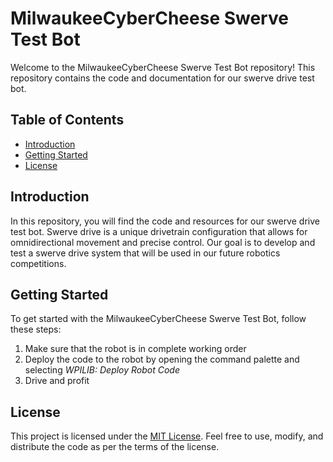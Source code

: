 # MilwaukeeCyberCheese Swerve Test Bot

Welcome to the MilwaukeeCyberCheese Swerve Test Bot repository! This repository contains the code and documentation for our swerve drive test bot.

## Table of Contents
- [Introduction](#introduction)
- [Getting Started](#getting-started)
- [License](#license)

## Introduction
In this repository, you will find the code and resources for our swerve drive test bot. Swerve drive is a unique drivetrain configuration that allows for omnidirectional movement and precise control. Our goal is to develop and test a swerve drive system that will be used in our future robotics competitions.

## Getting Started
To get started with the MilwaukeeCyberCheese Swerve Test Bot, follow these steps:
1. Make sure that the robot is in complete working order
2. Deploy the code to the robot by opening the command palette and selecting *WPILIB: Deploy Robot Code*
3. Drive and profit



## License
This project is licensed under the [MIT License](LICENSE). Feel free to use, modify, and distribute the code as per the terms of the license.

